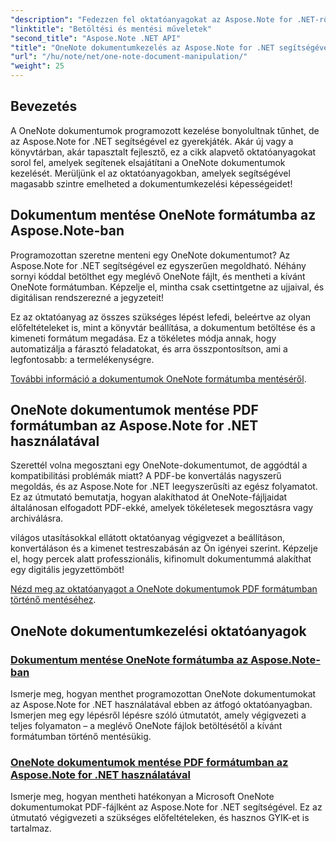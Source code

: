 ```yaml
---
"description": "Fedezzen fel oktatóanyagokat az Aspose.Note for .NET-ről, amelyek a OneNote dokumentumok létrehozására, mentésére és konvertálására összpontosítanak, praktikus, könnyen követhető példákkal és gyakran ismételt kérdésekkel kiegészítve."
"linktitle": "Betöltési és mentési műveletek"
"second_title": "Aspose.Note .NET API"
"title": "OneNote dokumentumkezelés az Aspose.Note for .NET segítségével"
"url": "/hu/note/net/one-note-document-manipulation/"
"weight": 25
---
```


## Bevezetés

A OneNote dokumentumok programozott kezelése bonyolultnak tűnhet, de az Aspose.Note for .NET segítségével ez gyerekjáték. Akár új vagy a könyvtárban, akár tapasztalt fejlesztő, ez a cikk alapvető oktatóanyagokat sorol fel, amelyek segítenek elsajátítani a OneNote dokumentumok kezelését. Merüljünk el az oktatóanyagokban, amelyek segítségével magasabb szintre emelheted a dokumentumkezelési képességeidet!

## Dokumentum mentése OneNote formátumba az Aspose.Note-ban  

Programozottan szeretne menteni egy OneNote dokumentumot? Az Aspose.Note for .NET segítségével ez egyszerűen megoldható. Néhány sornyi kóddal betölthet egy meglévő OneNote fájlt, és mentheti a kívánt OneNote formátumban. Képzelje el, mintha csak csettintgetne az ujjaival, és digitálisan rendszerezné a jegyzeteit!  

Ez az oktatóanyag az összes szükséges lépést lefedi, beleértve az olyan előfeltételeket is, mint a könyvtár beállítása, a dokumentum betöltése és a kimeneti formátum megadása. Ez a tökéletes módja annak, hogy automatizálja a fárasztó feladatokat, és arra összpontosítson, ami a legfontosabb: a termelékenységre.  

[További információ a dokumentumok OneNote formátumba mentéséről](./saving-document-to-one-note-format/).  

## OneNote dokumentumok mentése PDF formátumban az Aspose.Note for .NET használatával  

Szerettél volna megosztani egy OneNote-dokumentumot, de aggódtál a kompatibilitási problémák miatt? A PDF-be konvertálás nagyszerű megoldás, és az Aspose.Note for .NET leegyszerűsíti az egész folyamatot. Ez az útmutató bemutatja, hogyan alakíthatod át OneNote-fájljaidat általánosan elfogadott PDF-ekké, amelyek tökéletesek megosztásra vagy archiválásra.  

világos utasításokkal ellátott oktatóanyag végigvezet a beállításon, konvertáláson és a kimenet testreszabásán az Ön igényei szerint. Képzelje el, hogy percek alatt professzionális, kifinomult dokumentummá alakíthat egy digitális jegyzettömböt!  

[Nézd meg az oktatóanyagot a OneNote dokumentumok PDF formátumban történő mentéséhez](./saving-one-note-document-pdf/).  

## OneNote dokumentumkezelési oktatóanyagok
### [Dokumentum mentése OneNote formátumba az Aspose.Note-ban](./saving-document-to-one-note-format/)
Ismerje meg, hogyan menthet programozottan OneNote dokumentumokat az Aspose.Note for .NET használatával ebben az átfogó oktatóanyagban. Ismerjen meg egy lépésről lépésre szóló útmutatót, amely végigvezeti a teljes folyamaton – a meglévő OneNote fájlok betöltésétől a kívánt formátumban történő mentésükig.
### [OneNote dokumentumok mentése PDF formátumban az Aspose.Note for .NET használatával](./saving-one-note-document-pdf/)
Ismerje meg, hogyan mentheti hatékonyan a Microsoft OneNote dokumentumokat PDF-fájlként az Aspose.Note for .NET segítségével. Ez az útmutató végigvezeti a szükséges előfeltételeken, és hasznos GYIK-et is tartalmaz.